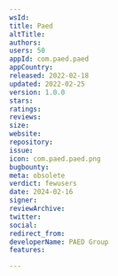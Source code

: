 ```yaml
---
wsId: 
title: Paed
altTitle: 
authors: 
users: 50
appId: com.paed.paed
appCountry: 
released: 2022-02-18
updated: 2022-02-25
version: 1.0.0
stars: 
ratings: 
reviews: 
size: 
website: 
repository: 
issue: 
icon: com.paed.paed.png
bugbounty: 
meta: obsolete
verdict: fewusers
date: 2024-02-16
signer: 
reviewArchive: 
twitter: 
social: 
redirect_from: 
developerName: PAED Group
features: 

---
```


